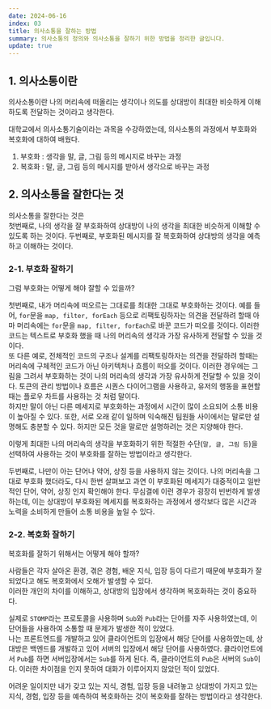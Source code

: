 ```yaml
---
date: 2024-06-16
index: 03
title: 의사소통을 잘하는 방법
summary: 의사소통의 정의와 의사소통을 잘하기 위한 방법을 정리한 글입니다.
update: true
---
```


## 1. 의사소통이란
의사소통이란 나의 머리속에 떠올리는 생각이나 의도를 상대방이 최대한 비슷하게 이해하도록 전달하는 것이라고 생각한다.

대학교에서 의사소통기술이라는 과목을 수강하였는데, 의사소통의 과정에서 부호화와 복호화에 대하여 배웠다.
1. 부호화 : 생각을 말, 글, 그림 등의 메시지로 바꾸는 과정
2. 복호화 : 말, 글, 그림 등의 메시지를 받아서 생각으로 바꾸는 과정

## 2. 의사소통을 잘한다는 것
의사소통을 잘한다는 것은  
첫번째로, 나의 생각을 잘 부호화하여 상대방이 나의 생각을 최대한 비슷하게 이해할 수 있도록 하는 것이다.
두번째로, 부호화된 메시지를 잘 복호화하여 상대방의 생각을 예측하고 이해하는 것이다.

### 2-1. 부호화 잘하기
그럼 부호화는 어떻게 해야 잘할 수 있을까?  

첫번째로, 내가 머리속에 떠오르는 그대로를 최대한 그대로 부호화하는 것이다.
예를 들어, `for`문을 `map, filter, forEach` 등으로 리팩토링하자는 의견을 전달하려 할때 아마 머리속에는 `for`문을 `map, filter, forEach`로 바꾼 코드가 떠오를 것이다. 이러한 코드는 텍스트로 부호화 했을 때 나의 머리속의 생각과 가장 유사하게 전달할 수 있을 것이다.  
또 다른 예로, 전체적인 코드의 구조나 설계를 리팩토링하자는 의견을 전달하려 할때는 머리속에 구체적인 코드가 아닌 아키텍처나 흐름이 떠오를 것이다. 이러한 경우에는 그림을 그려서 부호화하는 것이 나의 머리속의 생각과 가장 유사하게 전달할 수 있을 것이다. 토큰의 관리 방법이나 흐름은 시퀀스 다이어그램을 사용하고, 유저의 행동을 표현할 때는 플로우 차트를 사용하는 것 처럼 말이다.  
하지만 말이 아닌 다른 메세지로 부호화하는 과정에서 시간이 많이 소요되어 소통 비용이 높아질 수 있다. 또한, 서로 오래 같이 일하며 익숙해진 팀원들 사이에서는 말로만 설명해도 충분할 수 있다. 하지만 모든 것을 말로만 설명하려는 것은 지양해야 한다.  

이렇게 최대한 나의 머리속의 생각을 부호화하기 위한 적절한 수단(`말, 글, 그림 등`)을 선택하여 사용하는 것이 부호화를 잘하는 방법이라고 생각한다.  

두번째로, 나만이 아는 단어나 약어, 상징 등을 사용하지 않는 것이다.
나의 머리속을 그대로 부호화 했더라도, 다시 한번 살펴보고 과연 이 부호화된 메세지가 대중적이고 일반적인 단어, 약어, 상징 인지 확인해야 한다. 무심결에 이런 경우가 굉장히 빈번하게 발생하는데, 이는 상대방이 부호화된 메세지를 복호화하는 과정에서 생각보다 많은 시간과 노력을 소비하게 만들어 소통 비용을 높일 수 있다.

### 2-2. 복호화 잘하기
복호화를 잘하기 위해서는 어떻게 해야 할까?

사람들은 각자 살아온 환경, 겪은 경험, 배운 지식, 입장 등이 다르기 때문에 부호화가 잘 되었다고 해도 복호화에서 오해가 발생할 수 있다.  
이러한 개인의 차이를 이해하고, 상대방의 입장에서 생각하며 복호화하는 것이 중요하다.  

실제로 `STOMP`라는 프로토콜을 사용하며 `Sub`와 `Pub`라는 단어를 자주 사용하였는데, 이 단어들을 사용하여 소통할 때 문제가 발생한 적이 있었다.  
나는 프론트엔드를 개발하고 있어 클라이언트의 입장에서 해당 단어를 사용하였는데, 상대방은 백엔드를 개발하고 있어 서버의 입장에서 해당 단어를 사용하였다. 클라이언트에서 `Pub`를 하면 서버입장에서는 `Sub`를 하게 된다. 즉, 클라이언트의 `Pub`은 서버의 `Sub`이다. 이러한 차이점을 인지 못하여 대화가 이루어지지 않았던 적이 있었다.  

어려운 일이지만 내가 갖고 있는 지식, 경험, 입장 등을 내려놓고 상대방이 가지고 있는 지식, 경험, 입장 등을 예측하여 복호화하는 것이 복호화를 잘하는 방법이라고 생각한다.